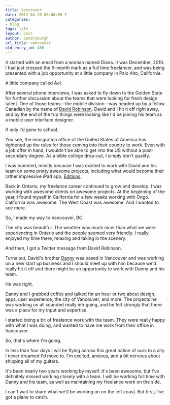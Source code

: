 ```yaml
---
title: Vancouver
date: 2012-04-20 00:00:00 Z
categories:
- blog
tags: life
layout: post
author: patdryburgh
url_title: vancouver
old_entry_id: 466
---
```


It started with an email from a woman named Diana. It was December, 2010. I had just crossed the 6-month mark as a full time freelancer, and was being presented with a job opportunity at a little company in Palo Alto, California.

A little company called Aol.

After several phone interviews, I was asked to fly down to the Golden State for further discussion about the teams that were looking for fresh design talent. One of those teams—the mobile division—was headed up by a fellow Canadian by the name of [David Robinson](https://twitter.com/davidrdesign). David and I hit it off right away, and by the end of the trip things were looking like I'd be joining his team as a mobile user interface designer.

If only I'd gone to school.

You see, the immigration office of the United States of America has tightened up the rules for those coming into their country to work. Even with a job offer in hand, I wouldn't be able to get into the US without a post-secondary degree. As a bible college drop-out, I simply don't qualify.

I was bummed, mostly because I was excited to work with David and his team on some pretty awesome projects, including what would become their rather impressive iPad app, [Editions](http://editions.com).

Back in Ontario, my freelance career continued to grow and develop. I was working with awesome clients on awesome projects. At the beginning of the year, I found myself in California for a few weeks working with Ongo. California was awesome. The West Coast was awesome. And I wanted to see more.

So, I made my way to Vancouver, BC.

The city was beautiful. The weather was much nicer than what we were experiencing in Ontario and the people seemed very friendly. I really enjoyed my time there, relaxing and taking in the scenery.

And then, I got a Twitter message from David Robinson.

Turns out, David's brother [Danny](https://twitter.com/dannyrobinson) was based in Vancouver and was working on a new start up business and I should meet up with him because we'd really hit it off and there might be an opportunity to work with Danny and his team.

He was right.

Danny and I grabbed coffee and talked for an hour or two about design, apps, user experience, the city of Vancouver, and more. The projects he was working on all sounded really intriguing, and he felt strongly that there was a place for my input and expertise.

I started doing a bit of freelance work with the team. They were really happy with what I was doing, and wanted to have me work from their office in Vancouver.

So, that's where I'm going.

In less than four days I will be flying across this great nation of ours to a city I never dreamed I'd move to. I'm excited, anxious, and a bit nervous about shipping all of my guitars.

It's been nearly two years working by myself. It's been awesome, but I've definitely missed working closely with a team. I will be working full time with Danny and his team, as well as maintaining my freelance work on the side.

I can't wait to share what we'll be working on on the left coast. But first, I've got a plane to catch.